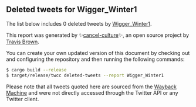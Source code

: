 ## Deleted tweets for Wigger_Winter1

The list below includes 0 deleted tweets by
[Wigger_Winter1](https://twitter.com/Wigger_Winter1).



This report was generated by ✨[cancel-culture](https://github.com/travisbrown/cancel-culture)✨,
an open source project by [Travis Brown](https://twitter.com/travisbrown).

You can create your own updated version of this document by checking out and configuring the
repository and then running the following commands:

```bash
$ cargo build --release
$ target/release/twcc deleted-tweets --report Wigger_Winter1
```

Please note that all tweets quoted here are sourced from the
[Wayback Machine](https://web.archive.org) and were not directly accessed through the Twitter API or
any Twitter client.


